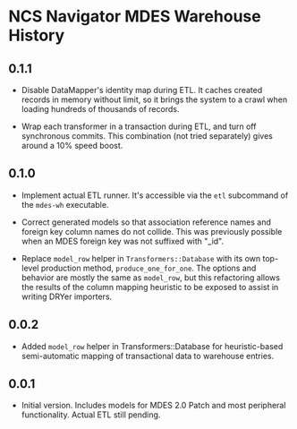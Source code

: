 NCS Navigator MDES Warehouse History
====================================

0.1.1
-----

- Disable DataMapper's identity map during ETL. It caches created
  records in memory without limit, so it brings the system to a crawl
  when loading hundreds of thousands of records.

- Wrap each transformer in a transaction during ETL, and turn off
  synchronous commits. This combination (not tried separately) gives
  around a 10% speed boost.

0.1.0
-----

- Implement actual ETL runner. It's accessible via the `etl`
  subcommand of the `mdes-wh` executable.

- Correct generated models so that association reference names and
  foreign key column names do not collide. This was previously
  possible when an MDES foreign key was not suffixed with "_id".

- Replace `model_row` helper in `Transformers::Database` with its own
  top-level production method, `produce_one_for_one`. The options and
  behavior are mostly the same as `model_row`, but this refactoring
  allows the results of the column mapping heuristic to be exposed to
  assist in writing DRYer importers.

0.0.2
-----

- Added `model_row` helper in Transformers::Database for
  heuristic-based semi-automatic mapping of transactional data to
  warehouse entries.

0.0.1
-----

- Initial version. Includes models for MDES 2.0 Patch and most
  peripheral functionality. Actual ETL still pending.
